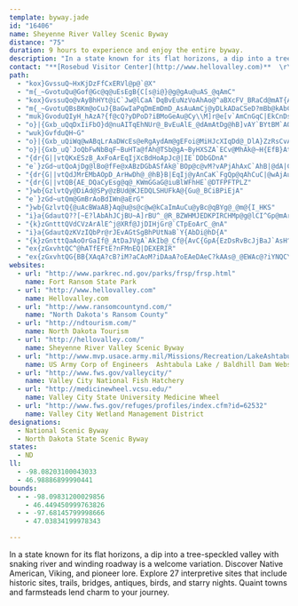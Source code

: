 ```yaml
---
template: byway.jade
id: "16406"
name: Sheyenne River Valley Scenic Byway
distance: "75"
duration: 9 hours to experience and enjoy the entire byway.
description: "In a state known for its flat horizons, a dip into a tree-speckled valley with snaking river and winding roadway is a welcome variation.  Discover Native American, Viking, and pioneer lore.  Explore 27 interpretive sites that include historic sites, trails, bridges, antiques, birds, and starry nights.  Quaint towns and farmsteads lend charm to your journey."
contact: "**[Rosebud Visitor Center](http://www.hellovalley.com)**  \r\n701-845-1891  \r\n1-888-288-1891  \r\nEmail: <info@hellovalley.com>"
path: 
  - "kox}GvssuQ~HxKjDzFfCxERVl@p@`@X"
  - "m{_~GvotuQu@Gof@Gc@q@uEsEgB{C[s@i@}@g@gAu@uAS_@qAmC"
  - "kox}GvssuQo@vAyBhHYt@iC`Jw@lCaA`DqBvEuNzVoAhAo@^aBXcFV_BRaCd@mAT{A\\cCh@cJx@wXz@wCp@gI`Cse@|NmDp@yAJyDIuOsB_Bg@}Ay@sBeBY[mBmCuBmD{FgHy@qAy@_B_Qsa@y@gAy@c@"
  - "m{_~GvotuQBsBKm@oCuJ{BaGwIaPqDmEmDmD_AsAuAmCj@yDLkADaCSeD?mBb@kAbCcFHy@Im@c@k@iAYuO~@oB@s@MUQ}@oAe@oAi@{Bc@eAuAsBcAaDcA}BiCiDYq@UgAMkAAa@JkA^oGi@eG?g@b@_IrAwIrCoTX}CDcDCky@mAA?qA?aCAkB?mD?}F?eK?cBAsH?}K?sB?sEAqK?cJ?yK?wJ?{J?mF?gC?iL@iL?iL@mL@oJ?eL?{M@wLCmL"
  - "muk}GvoduQIyH_hAzA?{f@cQ?yDPoD?iBMoGeAu@Cy\\M]r@e[v`AmCnGqC|EkCnDsX|XkErE}DfFwB`DeB~CyCrGqC`H_Xbs@oH|Tu@jD_@zGe@~EsCpTgBnPoAnUClCRtJ?pCeCf[eAxJuDlXy@bFiAlDwJvSaDhEqGpHqAfB_AnAW\\m@z@kEdGyAzBa@j@iDlDyCrC}GrGaJ`H{ElEiBpBiElFuLbQ"
  - "o}|{Gxb_uQqDxIiFbO}d@nuAITqEhNUr@_BvEuAlE_@dAmAtDg@hB]vAY`BYtBM`AQtAe@jD_@`DWzBSvDKtBAT?DCbA?|BA|@AvBG|AUjBYzAQnAcDvTIhAFjFIxBWz@Wd@s@d@m@Lu]_@DjA?JEr@E~XUteBOddCjcBR|HJdLEbEkInBuEVeADs@HmFNmBTy@xA_Cr@{A`@sBLeEYaD_@eBsAmC"
  - "wuk}GvfduQH~G"
  - "o}|{Gxb_uQiWq@wABqLrAaDWcEs@eRgAydAm@gEFoi@MiHJcXIqDd@_DlA}ZzRsCvAmBr@{A^uInAgFh@wGQs_AeFa^a@kDTeAA_HaBmHqBkPeAgAAcCXsFdBoeA~RqHbAkHn@aSh@}uAnB{FR{@b@e@n@Yh@WfAAjTYjDu@dD]x@{AfCwAjAoBz@y@L}@Bkw@NmBPiBv@y@l@y@~@oKhQyAzBe@h@}AlAu@ZsB^m~AB_^Iqz@Hs\\nGmBDeAEwCk@uIaE{AWaFG_`BQaACiDi@mBJcDx@kC~@gARsB?wCa@_D_As@Km_AEupAmAk]J{A^wBzAgHlKwIrHe]rZqCxBeElDkJtGaFfGeBbAkCr@_CjAyDrCgJtFcExBs@Lej@r@e@uFUaFM{GBsGSaEQkAIkB?uCT}BHoA"
  - "o}|{Gxb_uQ`JoQbFwNbBqF~BuHTa@fAh@TSb@gA~ByHXSZA`ECv@MhAk@~H{EfB}At@{ALk@NsCJgLHerAH_HhE}b@NwCByDbEs@fBcAlIoH~BqDvB{Dn@y@hAs@tCgAvDkCrA{AfH{JhA_ClByFx@gAxGeCtAs@zB}AvEiB|GkGxB{AzIgE`Bk@z@Gl}@QpFF~AVvCt@dBn@fCtAfKpHxF|EzG`F^h@r@xAbBlFhAtE~@xAvKdHpDtCbDj@bCz@|Bv@hAF~C?"
  - "{dr{G||vtQKxESzB_AxFoArEqIjXcBdHoApJc@|IE`DDbGDnA"
  - "e`}zGd~utQoAjDg@lBo@fFe@xABzDGbASfAk@`BOp@c@vM?vAPjAhAxC`AhB|@dA|CpBfGzC"
  - "{dr{G||vtQdJMrEMbAOpD_ArHwDh@_@hB}B|EqIj@yAnCaK`FgQp@qAhCuC|@wAjAuC~@qDvDgWnAsEVmAFqAByDb@aRXoFx@sENiDNw@f@_Ar@e@RGTEzH?JeABkSPwDViAd@eArP}Xx@qB`@uAT}AL_BHoMHoE^wCx@aDh@kAx@gAhSqQt@c@fAShc@Pp@EhAq@rByCbAaAp@e@fAa@hAM|[cA`Cq@~BiAfCwBxE}ElDqCx@MbACbFNlC`@x@XbCdAn@j@Xl@Dj@MtGBj@Hl@nAlDr@fA~@fAdLjItMpObAxAhAaBhBsD|@q@nAGrDd@b@?`AKxAs@X_@N_Ab@uHb@l@nA`Dn@fCD|B?hHPrAf@jAlB`BrDbCzHzBlAdAz@~AbC|GvBpDhXf^rE~GrBvAzPzHjC`BlAxAPp@x@zFrAhIn@lHl@`CnD~I`DtGhAdDbEhO~CjIfGbKhBdD`A`Ap@ZtAZfO`AxHR"
  - "{dr{G||vtQB{AE_DQaCyEsg@q@_KWmGGaG@iuBlWFhHE`@DTFPFTPLZ"
  - "}wb{GzlvtQy@DiAd@SPy@zBUd@KJEDQLSHUFkA@{Gu@_BCiBPiEjA"
  - "e`}zGd~utQm@GmBrAoBdIWn@aErG"
  - "}wb{GzlvtQ{@uAcBWaAB}Aq@u@s@c@w@kCaImAuCu@yBc@qBYg@_@m@{I_HKS"
  - "i}a{GdautQ??[~E?lAbAhJCjBU~A]rBU^_@R_BZWHMJEDKPIRCHMp@g@lCI^Gp@mArDu@nFaEqA{@m@m@oB_@kCY_@u@W"
  - "{k}zGntttQVdCVzArAlE^j@XRf@JjDIHjGr@`CTpEoArC_@nA"
  - "i}a{GdautQzKVzIQbPr@rJEvAGtSgBhPUtNaB`Y{AbDi@hD{A"
  - "{k}zGntttQaAoOrGaIf@_AtDaJVgA`AkIb@_Cf@{AvC{GpA{EzDsRvBcJjBaJ`AsH^mFhAuJ^eA~@qA`GkGdAiBfFiTfBoFhBaEdA}CbAoEh@mDZsDp@mJC_^Nwc@^_MIgGi@yNk@gDwAyCiAeB}E{FsCuDsFeLY{@c@iB"
  - "ex{zGxvhtQC^@hATfEFtE?nFMnEQ|DEXERIR"
  - "ex{zGxvhtQG{BB{XAqA?cB?iM?aCAoM?iDAaA?oEAeDAeC?kAAs@_@EWAc@?iYNQCYIQQOcAo@{HKg@m@wBkCmJqAuEK]gCoJu@sCoA{Es@uCe@{ByBaKyBcKsBcJS{@YuAgAkFm@kDe@iCo@aE]iE_@i{@j@un@XgD\\kBn@yBhAgCd@yBRmF^kEPoB`AuG|AmGnEyMhDqMlEgKvUmn@rEgKzCmIbEmJlDoGtB_DvEmF~A{AbIgEfGyD`Cy@pDe@`Bs@|@_ArC_EdBmBlAy@pB_@xIg@xLZvAa@`DeBrBSnCD~HdCzMlBjMhEvJhBvDtA`GrCxEdBdStFvCj@`FYdEa@vA]rViI~BiAvAoAxBwDlCmHrG}Ll@eBd@sBXmBNsC?ur@HaEXkCpKck@jDoV|Jou@n@aEfJke@dJcn@rCuNd@kBvFiQd@_B~AmH~Imc@pF_^bDuRpOiu@tJe]bHeU\\wANeC"
websites: 
  - url: "http://www.parkrec.nd.gov/parks/frsp/frsp.html"
    name: Fort Ransom State Park
  - url: "http://www.hellovalley.com"
    name: Hellovalley.com
  - url: "http://www.ransomcountynd.com/"
    name: "North Dakota's Ransom County"
  - url: "http://ndtourism.com/"
    name: North Dakota Tourism
  - url: "http://hellovalley.com/"
    name: Sheyenne River Valley Scenic Byway
  - url: "http://www.mvp.usace.army.mil/Missions/Recreation/LakeAshtabulaBaldhillDam.aspx"
    name: US Army Corp of Engineers  Ashtabula Lake / Baldhill Dam Website
  - url: "http://www.fws.gov/valleycity/"
    name: Valley City National Fish Hatchery
  - url: "http://medicinewheel.vcsu.edu/"
    name: Valley City State University Medicine Wheel
  - url: "http://www.fws.gov/refuges/profiles/index.cfm?id=62532"
    name: Valley City Wetland Management District
designations: 
  - National Scenic Byway
  - North Dakota State Scenic Byway
states: 
  - ND
ll: 
  - -98.08203100043033
  - 46.98886899990441
bounds: 
  - - -98.09831200029856
    - 46.449450999763826
  - - -97.68145799998666
    - 47.03834199978343

---
```


In a state known for its flat horizons, a dip into a tree-speckled valley with snaking river and winding roadway is a welcome variation.  Discover Native American, Viking, and pioneer lore.  Explore 27 interpretive sites that include historic sites, trails, bridges, antiques, birds, and starry nights.  Quaint towns and farmsteads lend charm to your journey.